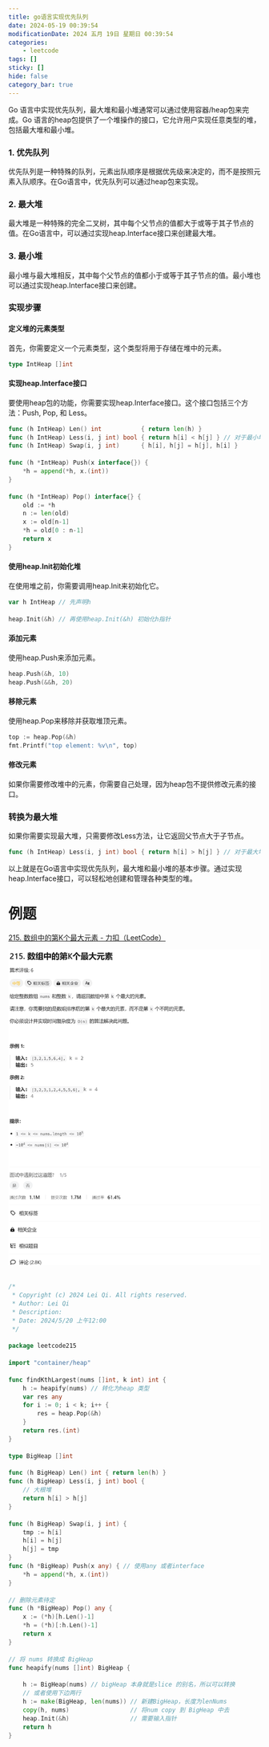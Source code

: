 ```yaml
---
title: go语言实现优先队列
date: 2024-05-19 00:39:54
modificationDate: 2024 五月 19日 星期日 00:39:54
categories: 
	- leetcode
tags: []
sticky: []
hide: false
category_bar: true
---
```


Go 语言中实现优先队列，最大堆和最小堆通常可以通过使用容器/heap包来完成。Go 语言的heap包提供了一个堆操作的接口，它允许用户实现任意类型的堆，包括最大堆和最小堆。

### 1. 优先队列
优先队列是一种特殊的队列，元素出队顺序是根据优先级来决定的，而不是按照元素入队顺序。在Go语言中，优先队列可以通过heap包来实现。

### 2. 最大堆
最大堆是一种特殊的完全二叉树，其中每个父节点的值都大于或等于其子节点的值。在Go语言中，可以通过实现heap.Interface接口来创建最大堆。

### 3. 最小堆
最小堆与最大堆相反，其中每个父节点的值都小于或等于其子节点的值。最小堆也可以通过实现heap.Interface接口来创建。

### 实现步骤

#### 定义堆的元素类型
首先，你需要定义一个元素类型，这个类型将用于存储在堆中的元素。

```go
type IntHeap []int
```

#### 实现heap.Interface接口
要使用heap包的功能，你需要实现heap.Interface接口。这个接口包括三个方法：Push, Pop, 和 Less。

```go
func (h IntHeap) Len() int           { return len(h) }
func (h IntHeap) Less(i, j int) bool { return h[i] < h[j] } // 对于最小堆
func (h IntHeap) Swap(i, j int)      { h[i], h[j] = h[j], h[i] }

func (h *IntHeap) Push(x interface{}) {
	*h = append(*h, x.(int))
}

func (h *IntHeap) Pop() interface{} {
	old := *h
	n := len(old)
	x := old[n-1]
	*h = old[0 : n-1]
	return x
}
```

#### 使用heap.Init初始化堆
在使用堆之前，你需要调用heap.Init来初始化它。

```go
var h IntHeap // 先声明h

heap.Init(&h) // 再使用heap.Init(&h) 初始化h指针
```

#### 添加元素
使用heap.Push来添加元素。

```go
heap.Push(&h, 10)
heap.Push(&&h, 20)
```

#### 移除元素
使用heap.Pop来移除并获取堆顶元素。

```go
top := heap.Pop(&h)
fmt.Printf("top element: %v\n", top)
```

#### 修改元素
如果你需要修改堆中的元素，你需要自己处理，因为heap包不提供修改元素的接口。

### 转换为最大堆
如果你需要实现最大堆，只需要修改Less方法，让它返回父节点大于子节点。

```go
func (h IntHeap) Less(i, j int) bool { return h[i] > h[j] } // 对于最大堆
```

以上就是在Go语言中实现优先队列，最大堆和最小堆的基本步骤。通过实现heap.Interface接口，可以轻松地创建和管理各种类型的堆。

# 例题
[215. 数组中的第K个最大元素 - 力扣（LeetCode）](https://leetcode.cn/problems/kth-largest-element-in-an-array/description/?envType=problem-list-v2&envId=IAmiWIlN)

![](../../imgs/Pasted%20image%2020240520000338.png)

```go

/*
 * Copyright (c) 2024 Lei Qi. All rights reserved.
 * Author: Lei Qi
 * Description:
 * Date: 2024/5/20 上午12:00
 */

package leetcode215

import "container/heap"

func findKthLargest(nums []int, k int) int {
	h := heapify(nums) // 转化为heap 类型
	var res any
	for i := 0; i < k; i++ {
		res = heap.Pop(&h)
	}
	return res.(int)
}

type BigHeap []int

func (h BigHeap) Len() int { return len(h) }
func (h BigHeap) Less(i, j int) bool {
	// 大根堆
	return h[i] > h[j]
}

func (h BigHeap) Swap(i, j int) {
	tmp := h[i]
	h[i] = h[j]
	h[j] = tmp
}
func (h *BigHeap) Push(x any) { // 使用any 或者interface
	*h = append(*h, x.(int))
}

// 删除元素待定
func (h *BigHeap) Pop() any {
	x := (*h)[h.Len()-1]
	*h = (*h)[:h.Len()-1]
	return x
}

// 将 nums 转换成 BigHeap
func heapify(nums []int) BigHeap {

    h := BigHeap(nums) // bigHeap 本身就是slice 的别名，所以可以转换
    // 或者使用下边两行
	h := make(BigHeap, len(nums)) // 新建BigHeap，长度为lenNums
	copy(h, nums)                 // 将num copy 到 BigHeap 中去
	heap.Init(&h)                 // 需要输入指针
	return h
}


```
